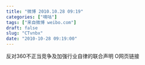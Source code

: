 ```yaml
---
title: "微博 2010.10.28 09:19"
categories: ["嘀咕"]
tags: ["来自微博 weibo.com"]
draft: false
slug: "CTvnbx"
date: "2010-10-28 09:19:00"
---
```


<p>反对360不正当竞争及加强行业自律的联合声明 O网页链接 ​​​​</p>
